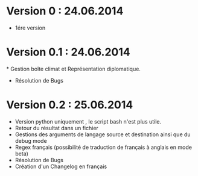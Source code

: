 Version 0 : 24.06.2014
==================
 * 1ére version 
 

Version 0.1 : 24.06.2014
==================

 * Gestion boîte climat et Représentation diplomatique.
 * Résolution de Bugs

Version 0.2 : 25.06.2014
==================

 * Version python uniquement , le script bash n'est plus utile.
 * Retour du résultat dans un fichier 
 * Gestions des arguments de langage source et destination ainsi que du debug mode
 * Regex français (possibilité de traduction de français à anglais en mode beta)
 * Résolution de Bugs
 * Création d'un Changelog en français
